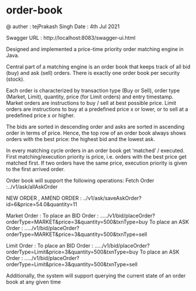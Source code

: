# order-book
@ auther : tejPrakash Singh 
Date : 4th Jul 2021
 
Swagger URL : http://localhost:8083/swagger-ui.html

Designed and implemented a price-time priority order matching engine in Java.

Central part of a matching engine is an order book that keeps track of all bid (buy) and ask (sell) orders. There is exactly one order book per security (stock).

Each order is characterized by transaction type (Buy or Sell), order type (Market, Limit), quantity, price (for Limit orders) and entry timestamp. Market orders are instructions to buy / sell at best possible price. Limit orders are instructions to buy at a predefined price x or lower, or to sell at a predefined price x or higher.

The bids are sorted in descending order and asks are sorted in ascending order in terms of price. Hence, the top row of an order book always shows orders with the best price: the highest bid and the lowest ask.

In every matching cycle orders in an order book get ‘matched’ / executed. First matching/execution priority is price, i.e. orders with the best price get matched first. If two orders have the same price, execution priority is given to the first arrived order.

Order book will support the following operations: 
Fetch Order :../v1/ask/allAskOrder

NEW ORDER , AMEND ORDER : ../v1/ask/saveAskOrder?id=6&price=54.0&quantity=11

Market Order :
To place an BID Order : ...../v1/bid/placeOrder?orderType=MARKET&price=3&quantity=500&txnType=buy
To place an ASK Order : ...../v1/bid/placeOrder?orderType=MARKET&price=3&quantity=500&txnType=sell

Limit Order :
To place an BID Order : ...../v1/bid/placeOrder?orderType=Limit&price=3&quantity=500&txnType=buy
To place an ASK Order : ...../v1/bid/placeOrder?orderType=Limit&price=3&quantity=500&txnType=sell

Additionally, the system will support querying the current state of an order book at any given time
